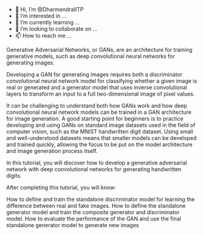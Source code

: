 - 👋 Hi, I’m @DharmendraIITP
- 👀 I’m interested in ...
- 🌱 I’m currently learning ...
- 💞️ I’m looking to collaborate on ...
- 📫 How to reach me ...

<!---
DharmendraIITP/DharmendraIITP is a ✨ special ✨ repository because its `README.md` (this file) appears on your GitHub profile.
You can click the Preview link to take a look at your changes.
--->
Generative Adversarial Networks, or GANs, are an architecture for training generative models, such as deep convolutional neural networks for generating images.

Developing a GAN for generating images requires both a discriminator convolutional neural network model for classifying whether a given image is real or generated and a generator model that uses inverse convolutional layers to transform an input to a full two-dimensional image of pixel values.

It can be challenging to understand both how GANs work and how deep convolutional neural network models can be trained in a GAN architecture for image generation. A good starting point for beginners is to practice developing and using GANs on standard image datasets used in the field of computer vision, such as the MNIST handwritten digit dataset. Using small and well-understood datasets means that smaller models can be developed and trained quickly, allowing the focus to be put on the model architecture and image generation process itself.

In this tutorial, you will discover how to develop a generative adversarial network with deep convolutional networks for generating handwritten digits.

After completing this tutorial, you will know:

How to define and train the standalone discriminator model for learning the difference between real and fake images.
How to define the standalone generator model and train the composite generator and discriminator model.
How to evaluate the performance of the GAN and use the final standalone generator model to generate new images
